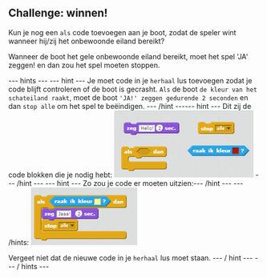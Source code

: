 ## Challenge: winnen!

Kun je nog een ` als ` code toevoegen aan je boot, zodat de speler wint wanneer hij/zij het onbewoonde eiland bereikt?

Wanneer de boot het gele onbewoonde eiland bereikt, moet het spel 'JA' zeggen! en dan zou het spel moeten stoppen.

\--- hints \--- \--- hint \--- Je moet code in je `herhaal` lus toevoegen zodat je code blijft controleren of de boot is gecrasht. ` Als ` de boot ` de kleur van het schateiland raakt `, moet de boot ` 'JA!' zeggen gedurende 2 seconden ` en dan ` stop alle ` om het spel te beëindigen. \--- /hint \---\--- hint \--- Dit zij de code blokken die je nodig hebt: ![screenshot](images/boat-win-blocks.png) \--- /hint \--- \--- hint \--- Zo zou je code er moeten uitzien:\--- /hint \--- \--- /hints: ![screenshot](images/boat-win-code.png)

Vergeet niet dat de nieuwe code in je ` herhaal ` lus moet staan. \--- / hint \--- \--- / hints \---